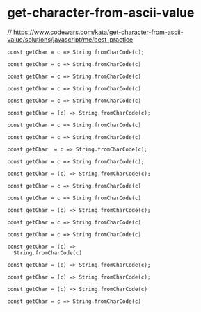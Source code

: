 # get-character-from-ascii-value
// https://www.codewars.com/kata/get-character-from-ascii-value/solutions/javascript/me/best_practice


```
const getChar = c => String.fromCharCode(c);
```

```
const getChar = c => String.fromCharCode(c)
```

```
const getChar = c => String.fromCharCode(c)
```

```
const getChar = c => String.fromCharCode(c)
```

```
const getChar = c => String.fromCharCode(c)
```

```
const getChar = (c) => String.fromCharCode(c);
```

```
const getChar = c => String.fromCharCode(c)
```

```
const getChar = c => String.fromCharCode(c)
```

```
const getChar  = c => String.fromCharCode(c);
```

```
const getChar = c => String.fromCharCode(c);

```

```
const getChar = (c) => String.fromCharCode(c);
```

```
const getChar = c => String.fromCharCode(c)
```

```
const getChar = c => String.fromCharCode(c)
```

```
const getChar = (c) => String.fromCharCode(c);
```

```
const getChar = c => String.fromCharCode(c)
```

```
const getChar = c => String.fromCharCode(c)
```

```
const getChar = (c) =>
  String.fromCharCode(c)
```

```
const getChar = (c) => String.fromCharCode(c);
```

```
const getChar = (c) => String.fromCharCode(c);
```

```
const getChar = (c) => String.fromCharCode(c)
```

```
const getChar = c => String.fromCharCode(c)
```
